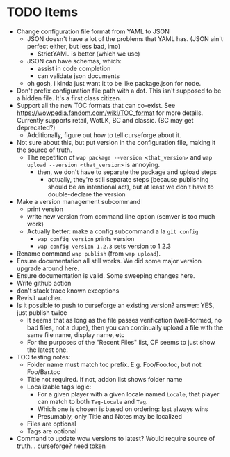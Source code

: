 # TODO Items

- Change configuration file format from YAML to JSON
  - JSON doesn't have a lot of the problems that YAML has. (JSON ain't perfect either, but less bad,
    imo)
    - StrictYAML is better (which we use)
  - JSON can have schemas, which:
    - assist in code completion
    - can validate json documents
  - oh gosh, i kinda just want it to be like package.json for node.
- Don't prefix configuration file path with a dot. This isn't supposed to be a hidden file. It's a
  first class citizen.
- Support all the new TOC formats that can co-exist. See
  <https://wowpedia.fandom.com/wiki/TOC_format> for more details. Currently supports retail, WotLK,
  BC and classic. (BC may get deprecated?)
  - Additionally, figure out how to tell curseforge about it.
- Not sure about this, but put version in the configuration file, making it the source of truth.
  - The repetition of `wap package --version <that_version>` and
    `wap upload --version <that_version>` is annoying.
    - then, we don't have to separate the package and upload steps
      - actually, they're still separate steps (because publishing should be an intentional act),
        but at least we don't have to double-declare the version
- Make a version management subcommand
  - print version
  - write new version from command line option (semver is too much work)
  - Actually better: make a config subcommand a la `git config`
    - `wap config version` prints version
    - `wap config version 1.2.3` sets version to 1.2.3
- Rename command `wap publish` (from `wap upload`).
- Ensure documentation all still works. We did some major version upgrade around here.
- Ensure documentation is valid. Some sweeping changes here.
- Write github action
- don't stack trace known exceptions
- Revisit watcher.
- Is it possible to push to curseforge an existing version? answer: YES, just publish twice
  - It seems that as long as the file passes verification (well-formed, no bad files, not a dupe),
    then you can continually upload a file with the same file name, display name, etc
  - For the purposes of the "Recent Files" list, CF seems to just show the latest one.
- TOC testing notes:
  - Folder name must match toc prefix. E.g. Foo/Foo.toc, but not Foo/Bar.toc
  - Title not required. If not, addon list shows folder name
  - Localizable tags logic:
    - For a given player with a given locale named `Locale`, that player can match to both
      `Tag-Locale` and `Tag`.
    - Which one is chosen is based on ordering: last always wins
    - Presumably, only Title and Notes may be localized
  - Files are optional
  - Tags are optional
- Command to update wow versions to latest? Would require source of truth... curseforge? need token
